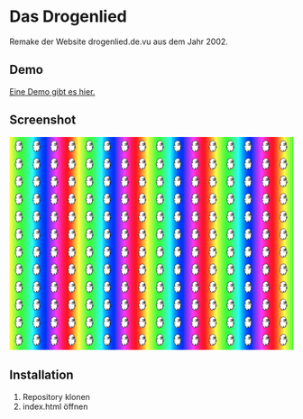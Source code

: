 # Das Drogenlied
Remake der Website drogenlied.de.vu aus dem Jahr 2002.

## Demo
[Eine Demo gibt es hier.](http://drogenlied.timo.in)

## Screenshot
![Screenshot](screenshot.png)

## Installation
1. Repository klonen
2. index.html öffnen